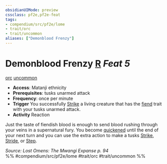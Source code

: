 ```yaml
---
obsidianUIMode: preview
cssclass: pf2e,pf2e-feat
tags:
- compendium/src/pf2e/lome
- trait/orc
- trait/uncommon
aliases: ["Demonblood Frenzy"]
---
```

# Demonblood Frenzy  [R](../../rules/core-rulebook/chapter-9-playing-the-game.md#Actions "Reaction") *Feat 5*  
[orc](../../rules/traits/orc.md)  [uncommon](../../rules/traits/uncommon.md)  

- **Access**: Matanji ethnicity
- **Prerequisites**: tusks unarmed attack
- **Frequency**: once per minute
- **Trigger** You successfully [Strike](../../rules/actions/strike.md) a living creature that has the [fiend](../../rules/traits/fiend.md) trait with your tusks unarmed attack.
- **Activity** Reaction

Just the taste of fiendish blood is enough to send blood rushing through your veins in a supernatural fury. You become [quickened](../../rules/conditions.md#Quickened) until the end of your next turn and you can use the extra action to make a tusks [Strike](../../rules/actions/strike.md), [Stride](../../rules/actions/stride.md), or [Step](../../rules/actions/step.md).

*Source: Lost Omens: The Mwangi Expanse p. 94*  
%% #compendium/src/pf2e/lome #trait/orc #trait/uncommon %%